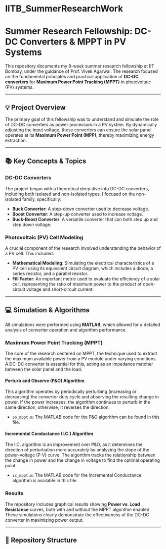 # IITB_SummerResearchWork
# Summer Research Fellowship: DC-DC Converters & MPPT in PV Systems

This repository documents my 8-week summer research fellowship at IIT Bombay, under the guidance of Prof. Vivek Agarwal. The research focused on the fundamental principles and practical application of **DC-DC converters** for **Maximum Power Point Tracking (MPPT)** in photovoltaic (PV) systems.

---

## 💡 Project Overview
The primary goal of this fellowship was to understand and simulate the role of DC-DC converters as power processors in a PV system. By dynamically adjusting the input voltage, these converters can ensure the solar panel operates at its **Maximum Power Point (MPP)**, thereby maximizing energy extraction.

---

## 📚 Key Concepts & Topics

### DC-DC Converters
The project began with a theoretical deep dive into DC-DC converters, including both isolated and non-isolated types. I focused on the non-isolated family, specifically:
* **Buck Converter**: A step-down converter used to decrease voltage.
* **Boost Converter**: A step-up converter used to increase voltage.
* **Buck-Boost Converter**: A versatile converter that can both step up and step down voltage.

### Photovoltaic (PV) Cell Modeling
A crucial component of the research involved understanding the behavior of a PV cell. This included:
* **Mathematical Modeling**: Simulating the electrical characteristics of a PV cell using its equivalent circuit diagram, which includes a diode, a series resistor, and a parallel resistor.
* **Fill Factor**: An important metric used to evaluate the efficiency of a solar cell, representing the ratio of maximum power to the product of open-circuit voltage and short-circuit current.

---

## 💻 Simulation & Algorithms

All simulations were performed using **MATLAB**, which allowed for a detailed analysis of converter operation and algorithm performance.

### Maximum Power Point Tracking (MPPT)
The core of the research centered on MPPT, the technique used to extract the maximum available power from a PV module under varying conditions. A DC-DC converter is essential for this, acting as an impedance matcher between the solar panel and the load.

#### **Perturb and Observe (P&O) Algorithm**
This algorithm operates by periodically perturbing (increasing or decreasing) the converter duty cycle and observing the resulting change in power. If the power increases, the algorithm continues to perturb in the same direction; otherwise, it reverses the direction.
* `po_mppt.m`: The MATLAB code for the P&O algorithm can be found in this file.

#### **Incremental Conductance (I.C.) Algorithm**
The I.C. algorithm is an improvement over P&O, as it determines the direction of perturbation more accurately by analyzing the slope of the power-voltage (P-V) curve. The algorithm tracks the relationship between the change in power and the change in voltage to find the optimal operating point.
* `ic_mppt.m`: The MATLAB code for the Incremental Conductance algorithm is available in this file.

### Results
The repository includes graphical results showing **Power vs. Load Resistance** curves, both with and without the MPPT algorithm enabled. These simulations clearly demonstrate the effectiveness of the DC-DC converter in maximizing power output.

---

## 📂 Repository Structure
